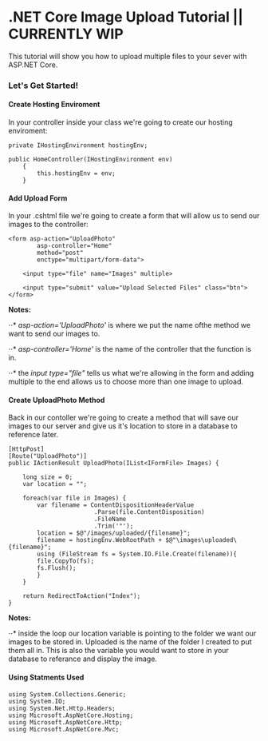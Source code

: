 # .NET Core Image Upload Tutorial || CURRENTLY WIP

This tutorial will show you how to upload multiple files to your sever with ASP.NET Core.

### Let's Get Started!

#### Create Hosting Enviroment

In your controller inside your class we're going to create our hosting enviroment:

    private IHostingEnvironment hostingEnv;
    
    public HomeController(IHostingEnvironment env)
        {
            this.hostingEnv = env;
        }    


#### Add Upload Form

In your .cshtml file we're going to create a form that will allow us to send our images to the controller: 

    <form asp-action="UploadPhoto"
            asp-controller="Home"
            method="post"
            enctype="multipart/form-data">

        <input type="file" name="Images" multiple>

        <input type="submit" value="Upload Selected Files" class="btn">
    </form>

**Notes:**

⋅⋅* *asp-action='UploadPhoto'* is where we put the name ofthe method we want to send our images to.

⋅⋅* *asp-controller='Home'* is the name of the controller that the function is in.

⋅⋅* the *input type="file"* tells us what we're allowing in the form and adding multiple to the end allows us to choose more than one image to upload.

#### Create UploadPhoto Method

Back in our contoller we're going to create a method that will save our images to our server and give us it's location to store in a database to reference later.

    [HttpPost]
    [Route("UploadPhoto")]
    public IActionResult UploadPhoto(IList<IFormFile> Images) {
        
        long size = 0;
        var location = "";

        foreach(var file in Images) {
            var filename = ContentDispositionHeaderValue
                            .Parse(file.ContentDisposition)
                            .FileName
                            .Trim('"');
            location = $@"/images/uploaded/{filename}";
            filename = hostingEnv.WebRootPath + $@"\images\uploaded\{filename}";
            using (FileStream fs = System.IO.File.Create(filename)){
            file.CopyTo(fs);
            fs.Flush();
            }
        }

        return RedirectToAction("Index");
    }  

**Notes:**

⋅⋅* inside the loop our location variable is pointing to the folder we want our images to be stored in. Uploaded is the name of the folder I created to put them all in. This is also the variable you would want to store in your database to referance and display the image.


#### Using Statments Used 
    using System.Collections.Generic;
    using System.IO;
    using System.Net.Http.Headers;
    using Microsoft.AspNetCore.Hosting;
    using Microsoft.AspNetCore.Http;
    using Microsoft.AspNetCore.Mvc;